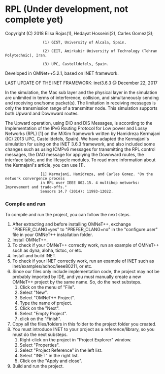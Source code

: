 # RPL (Under development, not complete yet)

Copyright (C) 2018 Elisa Rojas(1), Hedayat Hosseini(2), Carles Gomez(3);

                     (1) GIST, University of Alcala, Spain.
                     
                     (2) CEIT, Amirkabir University of Technology (Tehran Polytechnic), Iran.
                     
                     (3) UPC, Castelldefels, Spain.

                     
Developed in OMNet++5.2.1, based on INET framework.

LAST UPDATE OF THE INET FRAMEWORK: inet3.6.3 @ December 22, 2017


In the simulation, the Mac sub layer and the physical layer in the simulation are unlimited in terms of interference, collision, and simultaneously sending and receiving one/some packet(s). The limitation in receiving messages is only the transmission range of a transmitter node. This simulation supports both Upward and Downward routes.

The Upward operation, using DIO and DIS Messages, is according to the Implementation of the IPv6 Routing Protocol for Low power and Lossy Networks (RPL) [1] on the MiXim framework written by Hamidreza Kermajani ((C) 2013 UPC, Castelldefels, Spain). We have adapted the Kermajani's simulation for using on the INET 3.6.3 framework, and also included some changes such as using ICMPv6 messages for transmitting the RPL control messages, the DAO message for applying the Downward routes, the interface table, and the lifesycle modules. To read more information about the Kermajani's article, you can use [1].

                    [1] Kermajani, Hamidreza, and Carles Gomez. "On the network convergence process
                    in RPL over IEEE 802.15. 4 multihop networks: Improvement and trade-offs."
                    Sensors 14.7 (2014): 11993-12022.



### Compile and run ###

To compile and run the project, you can follow the next steps.

1. After extracting and before installing OMNeT++, exchange "PREFER_CLANG=yes" to "PREFER_CLANG=no" in the "configure.user" file in your OMNeT++ installation folder.
1. Install OMNeT++.
1. To check if your OMNeT++ correctly work, run an example of OMNeT++ such as dyna, aloha, tictoc, or etc.
1. Install and build INET.
1. To check if your INET correctly work, run an example of INET such as inet/examples/adhoc/ieee80211, or etc.
1. Since our files only include implementation code, the project may not be probably imported by IDE, and you must manually create a new OMNeT++ project by the same name. So, do the next substeps.
   1. Click on the menu of "File".
   1. Select "New".
   1. Select "OMNeT++ Project".
   1. Type the name of project.
   1. Click on the "Next".
   1. Select "Empty Project".
   1. click on the "Finish".
1. Copy all the files/folders in this folder to the project folder you created.
1. You must introduce INET to your project as a reference/library, so you must do the next substeps.
   1. Right-click on the project in "Project Explorer" window.
   1. Select "Properties".
   1. Select "Project Reference" in the left list.
   1. Select "INET" in the right list.
   1. Click on the "Apply and close".
1. Build and run the project.
